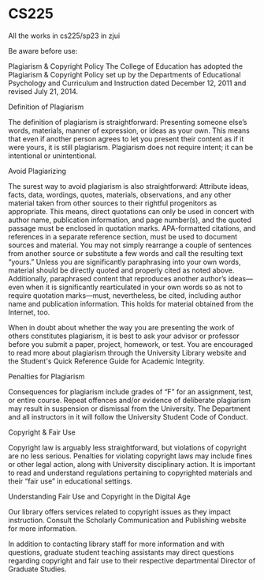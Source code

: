 # CS225
All the works in cs225/sp23 in zjui

Be aware before use:

Plagiarism & Copyright Policy
The College of Education has adopted the Plagiarism & Copyright Policy set up by the Departments of Educational Psychology and Curriculum and Instruction dated December 12, 2011 and revised July 21, 2014. 

Definition of Plagiarism 

The definition of plagiarism is straightforward: Presenting someone else’s words, materials, manner of expression, or ideas as your own. This means that even if another person agrees to let you present their content as if it were yours, it is still plagiarism. Plagiarism does not require intent; it can be intentional or unintentional.

Avoid Plagiarizing

The surest way to avoid plagiarism is also straightforward: Attribute ideas, facts, data, wordings, quotes, materials, observations, and any other material taken from other sources to their rightful progenitors as appropriate. This means, direct quotations can only be used in concert with author name, publication information, and page number(s), and the quoted passage must be enclosed in quotation marks. APA-formatted citations, and references in a separate reference section, must be used to document sources and material. You may not simply rearrange a couple of sentences from another source or substitute a few words and call the resulting text “yours.” Unless you are significantly paraphrasing into your own words, material should be directly quoted and properly cited as noted above. Additionally, paraphrased content that reproduces another author’s ideas—even when it is significantly rearticulated in your own words so as not to require quotation marks—must, nevertheless, be cited, including author name and publication information. This holds for material obtained from the Internet, too.

When in doubt about whether the way you are presenting the work of others constitutes plagiarism, it is best to ask your advisor or professor before you submit a paper, project, homework, or test. You are encouraged to read more about plagiarism through the  University Library website  and the Student's Quick Reference Guide for Academic Integrity.

Penalties for Plagiarism

Consequences for plagiarism include grades of “F” for an assignment, test, or entire course. Repeat offences and/or evidence of deliberate plagiarism may result in suspension or dismissal from the University. The Department and all instructors in it will follow the University Student Code of Conduct.


Copyright & Fair Use

Copyright law is arguably less straightforward, but violations of copyright are no less serious. Penalties for violating copyright laws may include fines or other legal action, along with University disciplinary action. It is important to read and understand regulations pertaining to copyrighted materials and their “fair use” in educational settings. 

Understanding Fair Use and Copyright in the Digital Age

Our library offers services related to copyright issues as they impact instruction. Consult the Scholarly Communication and Publishing website for more information.

In addition to contacting library staff for more information and with questions, graduate student teaching assistants may direct questions regarding copyright and fair use to their respective departmental Director of Graduate Studies.
